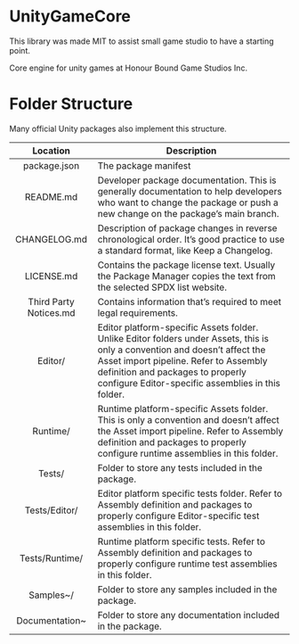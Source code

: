 # UnityGameCore
This library was made MIT to assist small game studio to have a starting point.

Core engine for unity games at Honour Bound Game Studios Inc.


# Folder Structure

Many official Unity packages also implement this structure.

|Location|Description|
| :---: | --- |
|package.json	|The package manifest| , which defines the package dependencies and other metadata.|
|README.md	|Developer package documentation. This is generally documentation to help developers who want to change the package or push a new change on the package’s main branch.|
|CHANGELOG.md	|Description of package changes in reverse chronological order. It’s good practice to use a standard format, like Keep a Changelog.|
|LICENSE.md	|Contains the package license text. Usually the Package Manager copies the text from the selected SPDX list website.|
|Third Party Notices.md	|Contains information that’s required to meet legal requirements.|
|Editor/	|Editor platform-specific Assets folder. Unlike Editor folders under Assets, this is only a convention and doesn’t affect the Asset import pipeline. Refer to Assembly definition and packages to properly configure Editor-specific assemblies in this folder.|
|Runtime/	|Runtime platform-specific Assets folder. This is only a convention and doesn’t affect the Asset import pipeline. Refer to Assembly definition and packages to properly configure runtime assemblies in this folder.|
|Tests/	|Folder to store any tests included in the package.|
|Tests/Editor/	|Editor platform specific tests folder. Refer to Assembly definition and packages to properly configure Editor-specific test assemblies in this folder.|
|Tests/Runtime/	|Runtime platform specific tests. Refer to Assembly definition and packages to properly configure runtime test assemblies in this folder.|
|Samples~/	|Folder to store any samples included in the package.|
|Documentation~	|Folder to store any documentation included in the package.|

